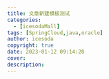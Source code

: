 ```yaml
---
title: 文章新建模板测试
categories:
  - [icesodaMall]
tags: [SpringCloud,java,oracle]
author: icesoda
copyright: true
date: 2023-01-12 09:14:20
cover:
description:
---
```


